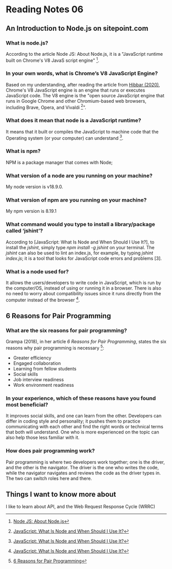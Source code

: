 # Reading Notes 06

## An Introduction to Node.js on sitepoint.com

### What is node.js?

According to the article Node JS: About Node.js, it is a "JavaScript runtime built on Chrome's V8 JavaS script engine" [^1].

### In your own words, what is Chrome’s V8 JavaScript Engine?

Based on my understanding, after reading the article from [Hibbar (2020)](https://www.sitepoint.com/an-introduction-to-node-js/), Chrome's V8 JavaScript engine is an engine that runs or executes JavaScript code. The V8 engine is the "open source JavaScript engine that runs in Google Chrome and other Chromium-based web browsers, including Brave, Opera, and Vivaldi [^2]". 

### What does it mean that node is a JavaScript runtime?

It means that it built or compiles the JavaScript to machine code that the Operating system (or your computer) can understand [^2].

### What is npm?

NPM is a package manager that comes with Node;

### What version of a node are you running on your machine?

My node version is v18.9.0.

### What version of npm are you running on your machine?

My npm version is 8.19.1

### What command would you type to install a library/package called ‘jshint’?

According to [JavaScript: What Is Node and When Should I Use It?], to install the *jshint*, simply type *npm install -g jshint* on your terminal. The *jshint* can also be used to lint an index.js, for example, by typing *jshint index.js*; it is a tool that looks for JavaScript code errors and problems [3].


### What is a node used for?

It allows the users/developers to write code in JavaScript, which is run by the computer/OS, instead of using or running it in a browser. There is also no need to worry about compatibility issues since it runs directly from the computer instead of the browser [^2].

## 6 Reasons for Pair Programming

### What are the six reasons for pair programming?

Grampa (2018), in her article *6 Reasons for Pair Programming*, states the six reasons why pair programming is necessary [^4]:

- Greater efficiency
- Engaged collaboration
- Learning from fellow students
- Social skills
- Job interview readiness
- Work environment readiness

### In your experience, which of these reasons have you found most beneficial?

It improves social skills, and one can learn from the other. Developers can differ in coding style and personality; it pushes them to practice communicating with each other and find the right words or technical terms that both will understand. One who is more experienced on the topic can also help those less familiar with it.

### How does pair programming work?

Pair programming is where two developers work together; one is the driver, and the other is the navigator. The driver is the one who writes the code, while the navigator navigates and reviews the code as the driver types in. The two can switch roles here and there.

## Things I want to know more about

I like to learn about API, and the Web Request Response Cycle (WRRC)


[^1]: [Node JS: About Node.js](https://nodejs.org/en/about/)
[^2]: [JavaScript: What Is Node and When Should I Use It?](https://www.sitepoint.com/an-introduction-to-node-js/)
[^3]: [JSHint, A Static Code Analysis Tool for JavaScript](https://jshint.com/about/)
[^4]: [6 Reasons for Pair Programming](https://www.codefellows.org/blog/6-reasons-for-pair-programming/)

